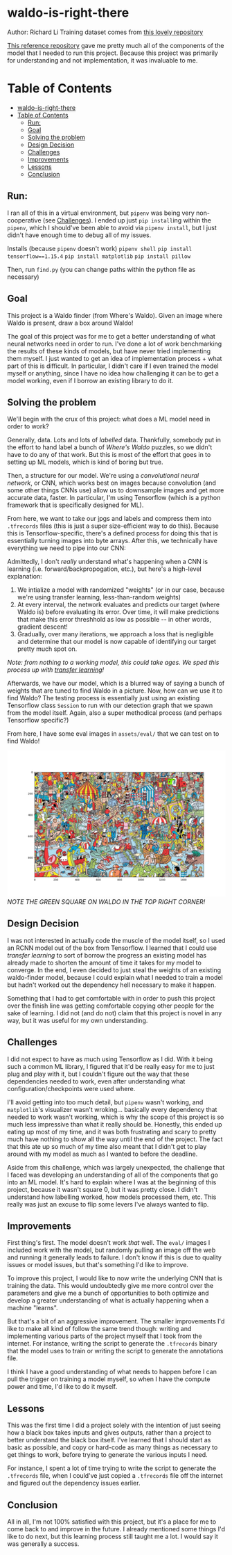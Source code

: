 # waldo-is-right-there
Author: Richard Li
Training dataset comes from [this lovely repository](https://github.com/vc1492a/Hey-Waldo/tree/master/64/notwaldo)

[This reference repository](https://github.com/tadejmagajna/HereIsWally) gave me pretty much all of the components of the model that I needed to run this project. Because this project was primarily for understanding and not implementation, it was invaluable to me. 

# Table of Contents
- [waldo-is-right-there](#waldo-is-right-there)
- [Table of Contents](#table-of-contents)
  - [Run:](#run)
  - [Goal](#goal)
  - [Solving the problem](#solving-the-problem)
  - [Design Decision](#design-decision)
  - [Challenges](#challenges)
  - [Improvements](#improvements)
  - [Lessons](#lessons)
  - [Conclusion](#conclusion)


## Run:

I ran all of this in a virtual environment, but `pipenv` was being very non-cooperative (see [Challenges](#Challenges)). I ended up just `pip install`ing within the `pipenv`, which I should've been able to avoid via `pipenv install`, but I just didn't have enough time to debug all of my issues.

Installs (because `pipenv` doesn't work)
`pipenv shell`
`pip install tensorflow==1.15.4`
`pip install matplotlib`
`pip install pillow`

Then, run `find.py` (you can change paths within the python file as necessary)

## Goal

This project is a Waldo finder (from Where's Waldo). Given an image where Waldo is present, draw a box around Waldo!

The goal of this project was for me to get a better understanding of what neural networks need in order to run. I've done a lot of work benchmarking the results of these kinds of models, but have never tried implementing them myself. I just wanted to get an idea of implementation process + what part of this is difficult. In particular, I didn't care if I even trained the model myself or anything, since I have no idea how challenging it can be to get a model working, even if I borrow an existing library to do it.

## Solving the problem

We'll begin with the crux of this project: what does a ML model need in order to work? 

Generally, data. Lots and lots of *labelled* data. Thankfully, somebody put in the effort to hand label a bunch of *Where's Waldo* puzzles, so we didn't have to do any of that work. But this is most of the effort that goes in to setting up ML models, which is kind of boring but true.

Then, a structure for our model. We're using a *convolutional neural network*, or CNN, which works best on images because convolution (and some other things CNNs use) allow us to downsample images and get more accurate data, faster. In particular, I'm using Tensorflow (which is a python framework that is specifically designed for ML). 

From here, we want to take our jpgs and labels and compress them into `.tfrecords` files (this is just a super size-efficient way to do this). Because this is Tensorflow-specific, there's a defined process for doing this that is essentially turning images into byte arrays. After this, we technically have everything we need to pipe into our CNN:

Admittedly, I don't *really* understand what's happening when a CNN is learning (i.e. forward/backpropogation, etc.), but here's a high-level explanation:

1. We intialize a model with randomized "weights" (or in our case, because we're using transfer learning, less-than-random weights)
2. At every interval, the network evaluates and predicts our target (where Waldo is) before evaluating its error. Over time, it will make predictions that make this error threshhold as low as possible -- in other words, gradient descent!
3. Gradually, over many iterations, we approach a loss that is negligible and determine that our model is now capable of identifying our target pretty much spot on.

*Note: from nothing to a working model, this could take ages. We sped this process up with [transfer learning](#design-decision)!*

Afterwards, we have our model, which is a blurred way of saying a bunch of weights that are tuned to find Waldo in a picture. Now, how can we use it to find Waldo? The testing process is essentially just using an existing Tensorflow class `Session` to run with our detection graph that we spawn from the model itself. Again, also a super methodical process (and perhaps Tensorflow specific?) 

From here, I have some eval images in `assets/eval/` that we can test on to find Waldo! 

![An example detection](assets/docs/detection.png) *NOTE THE GREEN SQUARE ON WALDO IN THE TOP RIGHT CORNER!*

## Design Decision

I was not interested in actually code the muscle of the model itself, so I used an RCNN model out of the box from Tensorflow. I learned that I could use *transfer learning* to sort of borrow the progress an existing model has already made to shorten the amount of time it takes for my model to converge. In the end, I even decided to just steal the weights of an existing waldo-finder model, because I could explain what I needed to train a model but hadn't worked out the dependency hell necessary to make it happen.

Something that I had to get comfortable with in order to push this project over the finish line was getting comfortable copying other people for the sake of learning. I did not (and do not) claim that this project is novel in any way, but it was useful for my own understanding.

## Challenges

I did not expect to have as much using Tensorflow as I did. With it being such a common ML library, I figured that it'd be really easy for me to just plug and play with it, but I couldn't figure out the way that these dependencies needed to work, even after understanding what configuration/checkpoints were used where. 

I'll avoid getting into too much detail, but `pipenv` wasn't working, and `matplotlib`'s visualizer wasn't wroking... basically every dependency that needed to work wasn't working, which is why the scope of this project is so much less impressive than what it really should be. Honestly, this ended up eating up most of my time, and it was both frustrating and scary to pretty much have nothing to show all the way until the end of the project. The fact that this ate up so much of my time also meant that I didn't get to play around with my model as much as I wanted to before the deadline. 

Aside from this challenge, which was largely unexpected, the challenge that I faced was developing an understanding of all of the components that go into an ML model. It's hard to explain where I was at the beginning of this project, because it wasn't square 0, but it was pretty close. I didn't understand how labelling worked, how models processed them, etc. This really was just an excuse to flip some levers I've always wanted to flip. 

## Improvements

First thing's first. The model doesn't work *that* well. The `eval/` images I included work with the model, but randomly pulling an image off the web and running it generally leads to failure. I don't know if this is due to quality issues or model issues, but that's something I'd like to improve. 

To improve this project, I would like to now write the underlying CNN that is training the data. This would undoubtedly give me more control over the parameters and give me a bunch of opportunities to both optimize and develop a greater understanding of what is actually happening when a machine "learns".

But that's a bit of an aggressive improvement. The smaller improvements I'd like to make all kind of follow the same trend though: writing and implementing various parts of the project myself that I took from the internet. For instance, writing the script to generate the `.tfrecords` binary that the model uses to train or writing the script to generate the annotations file. 

I think I have a good understanding of what needs to happen before I can pull the trigger on training a model myself, so when I have the compute power and time, I'd like to do it myself. 

## Lessons

This was the first time I did a project solely with the intention of just seeing how a black box takes inputs and gives outputs, rather than a project to better understand the black box itself. I've learned that I should start as basic as possible, and copy or hard-code as many things as necessary to get things to work, before trying to generate the various inputs I need. 

For instance, I spent a lot of time trying to write the script to generate the `.tfrecords` file, when I could've just copied a `.tfrecords` file off the internet and figured out the dependency issues earlier.


## Conclusion
All in all, I'm not 100% satisfied with this project, but it's a place for me to come back to and improve in the future. I already mentioned some things I'd like to do next, but this learning process still taught me a lot. I would say it was generally a success.
